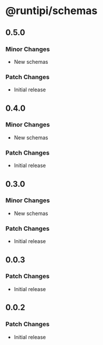 # @runtipi/schemas

## 0.5.0

### Minor Changes

- New schemas

### Patch Changes

- Initial release

## 0.4.0

### Minor Changes

- New schemas

### Patch Changes

- Initial release

## 0.3.0

### Minor Changes

- New schemas

### Patch Changes

- Initial release

## 0.0.3

### Patch Changes

- Initial release

## 0.0.2

### Patch Changes

- Initial release
